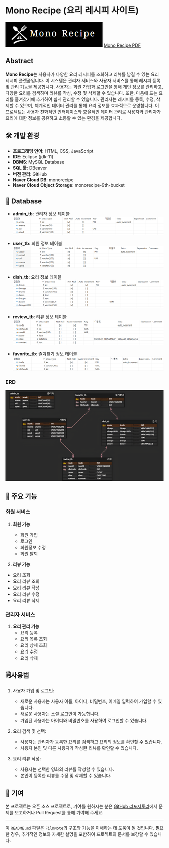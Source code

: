 # Mono Recipe (요리 레시피 사이트)
![MonoRecipe_logo](src/main/resources/screenshot/MonoRecipe_logo.png)
[Mono Recipe PDF](src/main/resources/PPT/MonoRecipe.pdf)

## Abstract ##
**Mono Recipe**는 사용자가 다양한 요리 레시피를 조회하고 리뷰를 남길 수 있는 요리 레시피 플랫폼입니다. 이 시스템은 관리자 서비스와 사용자 서비스를 통해 레시피 등록 및 관리 기능을 제공합니다. 사용자는 회원 가입과 로그인을 통해 개인 정보를 관리하고, 다양한 요리를 검색하며 리뷰를 작성, 수정 및 삭제할 수 있습니다. 또한, 마음에 드는 요리를 즐겨찾기에 추가하여 쉽게 관리할 수 있습니다. 관리자는 레시피를 등록, 수정, 삭제할 수 있으며, 체계적인 데이터 관리를 통해 요리 정보를 효과적으로 운영합니다. 이 프로젝트는 사용자 친화적인 인터페이스와 효율적인 데이터 관리로 사용자와 관리자가 요리에 대한 정보를 공유하고 소통할 수 있는 환경을 제공합니다.


## 🛠️ 개발 환경

- **프로그래밍 언어**: HTML, CSS, JavaScript
- **IDE**: Eclipse (jdk-11)
- **DBMS**: MySQL Database
- **SQL 툴**: DBeaver
- **버전 관리**: GitHub
- **Naver Cloud DB**: monorecipe
- **Naver Cloud Object Storage**: monorecipe-9th-bucket



## 📰 Database

- **admin_tb**: 관리자 정보 테이블
	![admin_tb](src/main/resources/screenshot/admin_tb.png)

- **user_tb**: 회원 정보 테이블
	![user_tb](src/main/resources/screenshot/user_tb.png)
	
- **dish_tb**: 요리 정보 테이블
	![dish_tb](src/main/resources/screenshot/dish_tb.png)
	
- **review_tb**: 리뷰 정보 테이블
  ![review_tb](src/main/resources/screenshot/review_tb.png)

- **favorite_tb**: 즐겨찾기 정보 테이블
  ![favorite_tb](src/main/resources/screenshot/favorite_tb.png)
  
	
### ERD ###
![MonoRecipeERD](src/main/resources/screenshot/MonoRecipeERD.png)


## 🎰 주요 기능

### 회원 서비스

1. **회원 기능**
	- 회원 가입
	- 로그인
	- 회원정보 수정
	- 회원 탈퇴

2. **리뷰 기능**
  - 요리 조회
  - 요리 리뷰 조회
  - 요리 리뷰 작성
  - 요리 리뷰 수정
  - 요리 리뷰 삭제

### 관리자 서비스
1. **요리 관리 기능**
	- 요리 등록
	- 요리 목록 조회
	- 요리 상세 조회
	- 요리 수정
	- 요리 삭제


## 🗒️사용법
1. 사용자 가입 및 로그인:
	- 새로운 사용자는 사용자 이름, 아이디, 비밀번호, 이메일 입력하여 가입할 수 있습니다.
	- 새로운 사용자는 소셜 로그인이 가능합니다.
	- 가입된 사용자는 아이디와 비밀번호를 사용하여 로그인할 수 있습니다.

2. 요리 검색 및 선택:
	- 사용자는 관리자가 등록한 요리를 검색하고 요리의 정보를 확인할 수 있습니다.
	- 사용자 본인 및 다른 사용자가 작성한 리뷰를 확인할 수 있습니다.
	
3. 요리 리뷰 작성:
	- 사용자는 선택한 영화의 리뷰를 작성할 수 있습니다.
	- 본인이 등록한 리뷰를 수정 및 삭제할 수 있습니다.





## 🤝 기여

본 프로젝트는 오픈 소스 프로젝트로, 기여를 원하시는 분은 [GitHub 리포지토리](https://github.com/your-repo)에서 문제를 보고하거나 Pull Request를 통해 기여해 주세요.

---

이 `README.md` 파일은 `FilmNote`의 구조와 기능을 이해하는 데 도움이 될 것입니다. 필요한 경우, 추가적인 정보와 자세한 설명을 포함하여 프로젝트의 문서를 보강할 수 있습니다.

